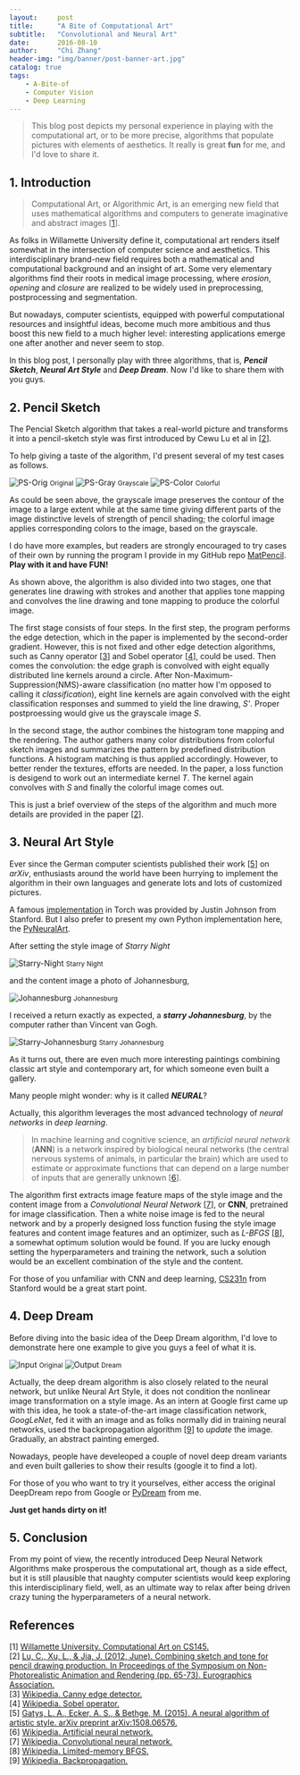 ```yaml
---
layout:     post
title:      "A Bite of Computational Art"
subtitle:   "Convolutional and Neural Art"
date:       2016-08-10
author:     "Chi Zhang"
header-img: "img/banner/post-banner-art.jpg" 
catalog: true
tags:
    - A-Bite-of
    - Computer Vision
    - Deep Learning
---
```


> This blog post depicts my personal experience in playing with the computational art, or to be more precise, algorithms that populate pictures with elements of aesthetics. It really is great **fun** for me, and I'd love to share it.

## 1. Introduction

> Computational Art, or Algorithmic Art, is an emerging new field that uses mathematical algorithms and computers to generate imaginative and abstract images [[1](#ref1)].

As folks in Willamette University define it, computational art renders itself somewhat in the intersection of computer science and aesthetics. This interdisciplinary brand-new field requires both a mathematical and computational background and an insight of art. Some very elementary algorithms find their roots in medical image processing, where *erosion*, *opening* and *closure* are realized to be widely used in preprocessing, postprocessing and segmentation.

But nowadays, computer scientists, equipped with powerful computational resources and insightful ideas, become much more ambitious and thus boost this new field to a much higher level: interesting applications emerge one after another and never seem to stop. 

In this blog post, I personally play with three algorithms, that is, ***Pencil Sketch***, ***Neural Art Style*** and ***Deep Dream***. Now I'd like to share them with you guys.

## 2. Pencil Sketch

The Pencial Sketch algorithm that takes a real-world picture and transforms it into a pencil-sketch style was first introduced by Cewu Lu et al in [[2](#ref2)].

To help giving a taste of the algorithm, I'd present several of my test cases as follows.

![PS-Orig](https://github.com/WellyZhang/MatPencil/blob/master/inputs/demo.JPG?raw=true)
<small class="img-hint">Original</small>
![PS-Gray](https://github.com/WellyZhang/MatPencil/blob/master/outputs/demo2.jpg?raw=true)
<small class="img-hint">Grayscale</small>
![PS-Color](https://github.com/WellyZhang/MatPencil/blob/master/outputs/demo.jpg?raw=true)
<small class="img-hint">Colorful</small>
 
As could be seen above, the grayscale image preserves the contour of the image to a large extent while at the same time giving different parts of the image distinctive levels of strength of pencil shading; the colorful image applies corresponding colors to the image, based on the grayscale.

I do have more examples, but readers are strongly encouraged to try cases of their own by running the program I provide in my GitHub repo [MatPencil](https://github.com/WellyZhang/MatPencil). **Play with it and have FUN!**

As shown above, the algorithm is also divided into two stages, one that generates line drawing with strokes and another that applies tone mapping and convolves the line drawing and tone mapping to produce the colorful image.

The first stage consists of four steps. In the first step, the program performs the edge detection, which in the paper is implemented by the second-order gradient. However, this is not fixed and other edge detection algorithms, such as Canny operator [[3](#ref3)] and Sobel operator [[4](#ref4)], could be used. Then comes the convolution: the edge graph is convolved with eight equally distributed line kernels around a circle. After Non-Maximum-Suppression(NMS)-aware classification (no matter how I'm opposed to calling it *classification*), eight line kernels are again convolved with the eight classification responses and summed to yield the line drawing, *S'*. Proper postproessing would give us the grayscale image *S*.

In the second stage, the author combines the histogram tone mapping and the rendering. The author gathers many color distributions from colorful sketch images and summarizes the pattern by predefined distribution functions. A histogram matching is thus applied accordingly. However, to better render the textures, efforts are needed. In the paper, a loss function is desigend to work out an intermediate kernel *T*. The kernel again convolves with *S* and finally the colorful image comes out. 

This is just a brief overview of the steps of the algorithm and much more details are provided in the paper [[2](#ref2)].

## 3. Neural Art Style

Ever since the German computer scientists published their work [[5](#ref5)] on *arXiv*, enthusiasts around the world have been hurrying to implement the algorithm in their own languages and generate lots and lots of customized pictures. 

A famous [implementation](https://github.com/jcjohnson/neural-style) in Torch was provided by Justin Johnson from Stanford. But I also prefer to present my own Python implementation here, the [PyNeuralArt](https://github.com/WellyZhang/PyNeuralArt).

After setting the style image of *Starry Night* 

![Starry-Night](https://github.com/WellyZhang/PyNeuralArt/blob/master/images/starry_night.jpg?raw=true) 
<small class="img-hint">Starry Night</small>

and the content image a photo of Johannesburg,
 
![Johannesburg](https://github.com/WellyZhang/PyNeuralArt/blob/master/images/johannesburg.jpg?raw=true)
<small class="img-hint">Johannesburg</small>

I received a return exactly as expected, a ***starry Johannesburg***, by the computer rather than Vincent van Gogh.

![Starry-Johannesburg](https://github.com/WellyZhang/PyNeuralArt/blob/master/images/starry_johannesburg.jpg?raw=true)
<small class="img-hint">Starry Johannesburg</small>

As it turns out, there are even much more interesting paintings combining classic art style and contemporary art, for which someone even built a gallery.

Many people might wonder: why is it called ***NEURAL***? 

Actually, this algorithm leverages the most advanced technology of *neural networks* in *deep learning*.

> In machine learning and cognitive science, an *artificial neural network* (**ANN**) is a network inspired by biological neural networks (the central nervous systems of animals, in particular the brain) which are used to estimate or approximate functions that can depend on a large number of inputs that are generally unknown [[6](#ref6)].

The algorithm first extracts image feature maps of the style image and the content image from a *Convolutional Neural Network* [[7](#ref7)], or **CNN**, pretrained for image classification. Then a white noise image is fed to the neural network and by a properly designed loss function fusing the style image features and content image features and an optimizer, such as *L-BFGS* [[8](#ref8)], a somewhat optimum solution would be found. If you are lucky enough setting the hyperparameters and training the network, such a solution would be an excellent combination of the style and the content.

For those of you unfamiliar with CNN and deep learning, [CS231n](http://cs231n.stanford.edu/) from Stanford would be a great start point.

## 4. Deep Dream

Before diving into the basic idea of the Deep Dream algorithm, I'd love to demonstrate here one example to give you guys a feel of what it is.

![Input](https://github.com/WellyZhang/PyDream/blob/master/examples/input.jpg?raw=true)
<small class="img-hint">Original</small>
![Output](https://github.com/WellyZhang/PyDream/blob/master/examples/output.jpg?raw=true)
<small class="img-hint">Dream</small>

Actually, the deep dream algorithm is also closely related to the neural network, but unlike Neural Art Style, it does not condition the nonlinear image transformation on a style image. As an intern at Google first came up with this idea, he took a state-of-the-art image classification network, *GoogLeNet*, fed it with an image and as folks normally did in training neural networks, used the backpropagation algorithm [[9](#ref9)] to *update* the image. Gradually, an abstract painting emerged.

Nowadays, people have develeoped a couple of novel deep dream variants and even built galleries to show their results (google it to find a lot).

For those of you who want to try it yourselves, either access the original DeepDream repo from Google or [PyDream](https://github.com/WellyZhang/PyDream) from me. 

**Just get hands dirty on it!**

## 5. Conclusion

From my point of view, the recently introduced Deep Neural Network Algorithms make prosperous the computational art, though as a side effect, but it is still plausible that naughty computer scientists would keep exploring this interdisciplinary field, well, as an ultimate way to relax after being driven crazy tuning the hyperparameters of a neural network.

## References

[1] <a id="ref1">[Willamette University. Computational Art on CS145.](https://www.willamette.edu/~gorr/classes/cs145Fa10/AlgArtWeb/index.htm)</a>  
[2] <a id="ref2">[Lu, C., Xu, L., & Jia, J. (2012, June). Combining sketch and tone for pencil drawing production. In Proceedings of the Symposium on Non-Photorealistic Animation and Rendering (pp. 65-73). Eurographics Association.](http://www.cse.cuhk.edu.hk/leojia/projects/pencilsketch/npar12_pencil.pdf)</a>  
[3] <a id="ref3">[Wikipedia. Canny edge detector.](https://en.wikipedia.org/wiki/Canny_edge_detector)</a>  
[4] <a id="ref4">[Wikipedia. Sobel operator.](https://en.wikipedia.org/wiki/Sobel_operator)</a>  
[5] <a id="ref5">[Gatys, L. A., Ecker, A. S., & Bethge, M. (2015). A neural algorithm of artistic style. arXiv preprint arXiv:1508.06576.](https://arxiv.org/pdf/1508.06576)</a>  
[6] <a id="ref6">[Wikipedia. Artificial neural network.](https://en.wikipedia.org/wiki/Artificial_neural_network)</a>  
[7] <a id="ref7">[Wikipedia. Convolutional neural network.](https://en.wikipedia.org/wiki/Convolutional_neural_network)</a>  
[8] <a id="ref8">[Wikipedia. Limited-memory BFGS.](https://en.wikipedia.org/wiki/Limited-memory_BFGS)</a>  
[9] <a id="ref9">[Wikipedia. Backpropagation.](https://en.wikipedia.org/wiki/Backpropagation)</a>  
